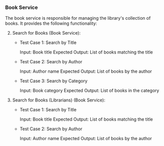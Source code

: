 ### Book Service

The book service is responsible for managing the library's collection of books. It provides the following functionality:

2. Search for Books (Book Service):

   - Test Case 1: Search by Title

     Input: Book title
     Expected Output: List of books matching the title

   - Test Case 2: Search by Author

     Input: Author name
     Expected Output: List of books by the author

   - Test Case 3: Search by Category

     Input: Book category
     Expected Output: List of books in the category

3. Search for Books (Librarians) (Book Service):

   - Test Case 1: Search by Title

     Input: Book title
     Expected Output: List of books matching the title

   - Test Case 2: Search by Author

     Input: Author name
     Expected Output: List of books by the author
